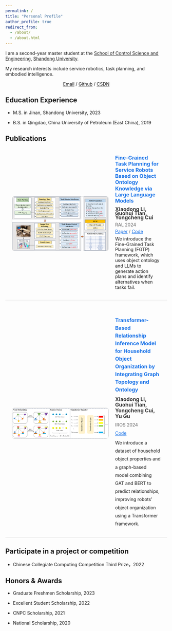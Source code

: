 ```yaml
---
permalink: /
title: "Personal Profile"
author_profile: true
redirect_from: 
  - /about/
  - /about.html
---
```


I am a second-year master student at the [School of Control Science and Engineering](https://control.sdu.edu.cn/), [Shandong University](https://www.sdu.edu.cn/?lailu=www.0dh.cn). 

My research interests include service robotics, task planning, and embodied intelligence.

<div style="text-align: center;">
  <a href="mailto:lixd@mail.sdu.edu.cn">Email</a> / 
  <a href="https://github.com/Li-XD-Pro">Github</a> / 
  <a href="https://blog.csdn.net/python_plus?spm=1000.2115.3001.5343">CSDN</a>
</div>


Education Experience
------
* M.S. in Jinan, Shandong University, 2023

* B.S. in Qingdao, China University of Petroleum (East China), 2019


Publications
------
<div style="display: flex; align-items: center; justify-content: space-between; margin-bottom: 30px; padding: 20px; border-bottom: 1px solid #ddd;">
  <div style="flex-shrink: 0; margin-right: 20px;">
    <img src="images/RAL-Flowdiagram.png" alt="Flow Diagram" style="max-width: 300px; border: 1px solid #ddd; border-radius: 8px;">
  </div>
  <div style="flex: 1;">
    <h2 style="margin: 0 0 10px 0; font-size: 16px; line-height: 1.2; color: #1a73e8;">Fine-Grained Task Planning for Service Robots Based on Object Ontology Knowledge via Large Language Models</h2>
    <p style="margin: 0 0 10px 0; font-size: 16px; line-height: 0.8; font-weight: bold; color: #333;">Xiaodong Li, Guohui Tian, Yongcheng Cui</p>
    <p style="margin: 0 0 10px 0; font-size: 14px; line-height: 0.8; color: #666;">RAL 2024</p>
    <p style="margin: 0 0 10px 0; font-size: 14px; line-height: 0.8; color: #666;">  <a href="https://ieeexplore.ieee.org/document/10553231" style="color: #1a73e8;">Paper</a> / <a href="https://github.com/Li-XD-Pro/FGTP" style="color: #1a73e8;">Code</a></p>
    <p style="margin: 0 0 10px 0; font-size: 14px; line-height: 1.2;">We introduce the Fine-Grained Task Planning (FGTP) framework, which uses object ontology and LLMs to generate action plans and identify alternatives when tasks fail.</p>
  </div>
</div>

<div style="display: flex; align-items: center; justify-content: space-between; margin-bottom: 30px; padding: 20px; border-bottom: 1px solid #ddd;">
  <div style="flex-shrink: 0; margin-right: 20px;">
    <img src="images/IROS-Structure.png" alt="Flow Diagram" style="max-width: 300px; border: 1px solid #ddd; border-radius: 8px;">
  </div>
  <div style="flex: 1;">
    <h2 style="margin: 0 0 10px 0; font-size: 16px; line-height: 1.5; color: #1a73e8;">Transformer-Based Relationship Inference Model for Household Object Organization by Integrating Graph Topology and Ontology</h2>
    <p style="margin: 0 0 10px 0; font-size: 16px; line-height: 1.1; font-weight: bold; color: #333;">Xiaodong Li, Guohui Tian, Yongcheng Cui, Yu Gu</p>
    <p style="margin: 0 0 10px 0; font-size: 14px; line-height: 1.1; color: #666;">IROS 2024</p>
    <p style="margin: 0 0 10px 0; font-size: 14px; line-height: 1.1; color: #666;"> <a href="https://github.com/Li-XD-Pro/Household-Object-Organization" style="color: #1a73e8;">Code</a></p>
    <p style="margin: 0 0 10px 0; font-size: 14px; line-height: 1.8;">We introduce a dataset of household object properties and a graph-based model combining GAT and BERT to predict relationships, improving robots' object organization using a Transformer framework.</p>
  </div>
</div>


Participate in a project or competition
------
* Chinese Collegiate Computing Competition Third Prize，2022

Honors & Awards
------
* Graduate Freshmen Scholarship, 2023

* Excellent Student Scholarship, 2022

* CNPC Scholarship, 2021

* National Scholarship, 2020


